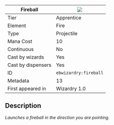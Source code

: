 | Fireball |![](https://github.com/Electroblob77/Wizardry/blob/1.12.2/src/main/resources/assets/ebwizardry/textures/spells/ebwizardry:fireball.png)|
|---|---|
| Tier | Apprentice |
| Element | Fire |
| Type | Projectile |
| Mana Cost | 10 |
| Continuous | No |
| Cast by wizards | Yes |
| Cast by dispensers | Yes |
| ID | `ebwizardry:fireball` |
| Metadata | 13 |
| First appeared in | Wizardry 1.0 |
## Description
_Launches a fireball in the direction you are pointing._